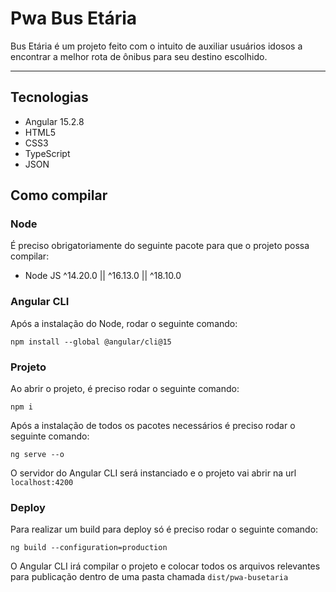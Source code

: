 # Pwa Bus Etária

Bus Etária é um projeto feito com o intuito de auxiliar usuários idosos a encontrar a melhor rota de ônibus para seu
destino escolhido.

---

## Tecnologias

- Angular 15.2.8
- HTML5
- CSS3
- TypeScript
- JSON

## Como compilar

### Node

É preciso obrigatoriamente do seguinte pacote para que o projeto possa compilar:

- Node JS ^14.20.0 || ^16.13.0 || ^18.10.0

### Angular CLI

Após a instalação do Node, rodar o seguinte comando:

`npm install --global @angular/cli@15`

### Projeto

Ao abrir o projeto, é preciso rodar o seguinte comando:

`npm i`

Após a instalação de todos os pacotes necessários é preciso rodar o seguinte comando:

`ng serve --o`

O servidor do Angular CLI será instanciado e o projeto vai abrir na url `localhost:4200`

### Deploy

Para realizar um build para deploy só é preciso rodar o seguinte comando:

`ng build --configuration=production`

O Angular CLI irá compilar o projeto e colocar todos os arquivos relevantes para publicação dentro de uma pasta
chamada `dist/pwa-busetaria`
